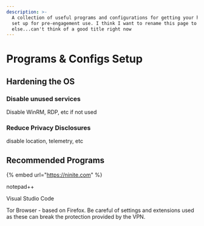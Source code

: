 ```yaml
---
description: >-
  A collection of useful programs and configurations for getting your home box
  set up for pre-engagement use. I think I want to rename this page to something
  else...can't think of a good title right now
---
```


# Programs & Configs Setup

## Hardening the OS

### Disable unused services

Disable WinRM, RDP, etc if not used

### Reduce Privacy Disclosures

disable location, telemetry, etc

## Recommended Programs

{% embed url="https://ninite.com" %}

notepad++

Visual Studio Code

Tor Browser - based on Firefox.  Be careful of settings and extensions used as these can break the protection provided by the VPN.  

